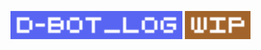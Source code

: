 <img alt="d-bot" src="https://raw.githubusercontent.com/d-suite/art/main/bot/log/log_long@vector.svg" style="height:45px; width: auto;"> <img alt="wip" src="https://raw.githubusercontent.com/d-suite/art/main/wip.svg" style="height:45px; width: auto;">
